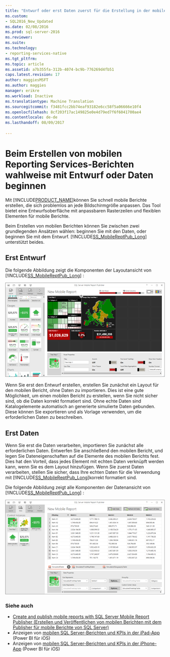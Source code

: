 ```yaml
---
title: "Entwurf oder erst Daten zuerst für die Erstellung in der mobilen Reporting Services-Berichte | Microsoft Docs"
ms.custom:
- SQL2016_New_Updated
ms.date: 02/08/2016
ms.prod: sql-server-2016
ms.reviewer: 
ms.suite: 
ms.technology:
- reporting-services-native
ms.tgt_pltfrm: 
ms.topic: article
ms.assetid: a7b355fa-312b-4074-bc9b-776269d4fb51
caps.latest.revision: 17
author: maggiesMSFT
ms.author: maggies
manager: erikre
ms.workload: Inactive
ms.translationtype: Machine Translation
ms.sourcegitcommit: f3481fcc2bb74eaf93182e6cc58f5a06666e10f4
ms.openlocfilehash: 8cf203f17ac149825e0e4d79ed7f6f6041700ae4
ms.contentlocale: de-de
ms.lasthandoff: 08/09/2017

---
```

# <a name="design-first-or-data-first-when-creating-in-reporting-services-mobile-reports"></a>Beim Erstellen von mobilen Reporting Services-Berichten wahlweise mit Entwurf oder Daten beginnen
  
Mit [!INCLUDE[PRODUCT_NAME](../../includes/ss-mobilereptpub-long.md)]können Sie schnell mobile Berichte erstellen, die sich problemlos an jede Bildschirmgröße anpassen. Das Tool bietet eine Entwurfsoberfläche mit anpassbaren Rasterzeilen und flexiblen Elementen für mobile Berichte.   
  
Beim Erstellen von mobilen Berichten können Sie zwischen zwei grundlegenden Ansätzen wählen: beginnen Sie mit den Daten, oder beginnen Sie mit dem Entwurf. [!INCLUDE[SS_MobileReptPub_Long](../../includes/ss-mobilereptpub-short.md)] unterstützt beides.   
  
## <a name="design-first"></a>Erst Entwurf  
  
Die folgende Abbildung zeigt die Komponenten der Layoutansicht von [!INCLUDE[SS_MobileReptPub_Long](../../includes/ss-mobilereptpub-short.md)] :   
  
![SS_MRP_LayoutTab](../../reporting-services/mobile-reports/media/ss-mrp-layouttab.png)  
  
Wenn Sie erst den Entwurf erstellen, erstellen Sie zunächst ein Layout für den mobilen Bericht, ohne Daten zu importieren. Dies ist eine gute Möglichkeit, um einen mobilen Bericht zu erstellen, wenn Sie nicht sicher sind, ob die Daten korrekt formatiert sind. Ohne echte Daten sind Katalogelemente automatisch an generierte simulierte Daten gebunden. Diese können Sie exportieren und als Vorlage verwenden, um die erforderlichen Daten zu beschreiben.  
  
## <a name="data-first"></a>Erst Daten  
Wenn Sie erst die Daten verarbeiten, importieren Sie zunächst alle erforderlichen Daten. Entwerfen Sie anschließend den mobilen Bericht, und legen Sie Dateneigenschaften auf die Elemente des mobilen Berichts fest. Dies hat den Vorteil, dass jedes Element mit echten Daten verknüpft werden kann, wenn Sie es dem Layout hinzufügen. Wenn Sie zuerst Daten verarbeiten, stellen Sie sicher, dass Ihre echten Daten für die Verwendung mit [!INCLUDE[SS_MobileReptPub_Long](../../includes/ss-mobilereptpub-short.md)]korrekt formatiert sind.   
  
 Die folgende Abbildung zeigt alle Komponenten der Datenansicht von [!INCLUDE[SS_MobileReptPub_Long](../../includes/ss-mobilereptpub-short.md)] :  
  
![SS_MRP_DataTab](../../reporting-services/mobile-reports/media/ss-mrp-datatab.png)  
  
### <a name="see-also"></a>Siehe auch  
- [Create and publish mobile reports with SQL Server Mobile Report Publisher (Erstellen und Veröffentlichen von mobilen Berichten mit dem Publisher für mobile Berichte von SQL Server)](../../reporting-services/mobile-reports/create-mobile-reports-with-sql-server-mobile-report-publisher.md)  
-  Anzeigen von [mobilen SQL Server-Berichten und KPIs in der iPad-App](https://pbiwebprod-docs.azurewebsites.net/en-us/documentation/powerbi-mobile-ipad-kpis-mobile-reports)  (Power BI für iOS)  
-  Anzeigen von [mobilen SQL Server-Berichten und KPIs in der iPhone-App](https://pbiwebprod-docs.azurewebsites.net/en-us/documentation/powerbi-mobile-iphone-kpis-mobile-reports) (Power BI für iOS)  
  
  
  
  


